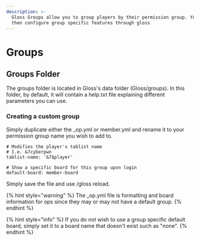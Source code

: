 ```yaml
---
description: >-
  Gloss Groups allow you to group players by their permission group. You can
  then configure group specific features through gloss
---
```


# Groups

## Groups Folder

The groups folder is located in Gloss's data folder \(Gloss/groups\). In this folder, by default, it will contain a help.txt file explaining different parameters you can use.

### Creating a custom group

Simply duplicate either the \_op.yml or member.yml and rename it to your permission group name you wish to add to.

```text
# Modifies the player's tablist name
# I.e. &7cyberpwn
tablist-name: '&7$player'

# Show a specific board for this group upon login
default-board: member-board
```

Simply save the file and use /gloss reload.

{% hint style="warning" %}
The \_op.yml file is formatting and board information for ops since they may or may not have a default group.
{% endhint %}

{% hint style="info" %}
If you do not wish to use a group specific default board, simply set it to a board name that doesn't exist such as "none".
{% endhint %}

